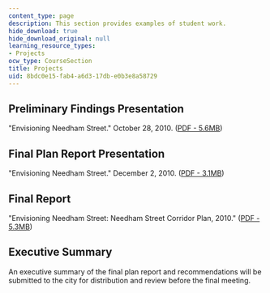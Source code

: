 ```yaml
---
content_type: page
description: This section provides examples of student work.
hide_download: true
hide_download_original: null
learning_resource_types:
- Projects
ocw_type: CourseSection
title: Projects
uid: 8bdc0e15-fab4-a6d3-17db-e0b3e8a58729
---
```


Preliminary Findings Presentation
---------------------------------

"Envisioning Needham Street." October 28, 2010. ([PDF - 5.6MB](http://web.archive.org/web/20120119044854/http://www.newtonma.gov/Planning/Econ/econ_web/docs/2010/10-28-10-needham-pres.pdf))

Final Plan Report Presentation
------------------------------

"Envisioning Needham Street." December 2, 2010. ([PDF - 3.1MB](http://web.archive.org/web/20120119034053/http://www.newtonma.gov/Planning/Econ/econ_web/docs/2010/12-02-10-needham-pres.pdf))

Final Report
------------

"Envisioning Needham Street: Needham Street Corridor Plan, 2010." ([PDF - 5.3MB](http://web.mit.edu/11.360/www/MIT_NS_WebF2010.pdf))

Executive Summary
-----------------

An executive summary of the final plan report and recommendations will be submitted to the city for distribution and review before the final meeting.